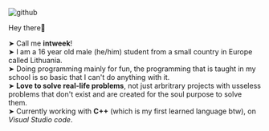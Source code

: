 ![github](https://user-images.githubusercontent.com/111011518/233769086-0fd6dd88-4257-42e7-b68b-be31d0579dbf.png)

Hey there👋

➤ Call me **intweek**!  
➤ I am a 16 year old male (he/him) student from a small country in Europe called Lithuania.  
➤ Doing programming mainly for fun, the programming that is taught in my school is so basic that I can't do anything with it.  
➤ **Love to solve real-life problems**, not just arbritrary projects with usseless problems that don't exist and are created for the soul purpose to solve them.  
➤ Currently working with **C++** (which is my first learned language btw), on _Visual Studio code_.
